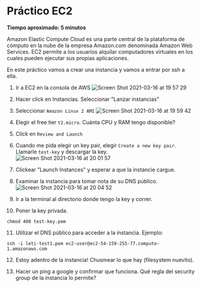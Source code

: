 # Práctico EC2

**Tiempo aproximado: 5 minutos**

Amazon Elastic Compute Cloud es una parte central de la plataforma de cómputo en la nube de la empresa Amazon.com denominada Amazon Web Services. EC2 permite a los usuarios alquilar computadores virtuales en los cuales pueden ejecutar sus propias aplicaciones.

En este práctico vamos a crear una instancia y vamos a entrar por ssh a ella.

1. Ir a EC2 en la consola de AWS
![Screen Shot 2021-03-16 at 19 57 29](https://user-images.githubusercontent.com/17788257/111391794-16290180-8694-11eb-8b98-c2818949b0e3.png)

2. Hacer click en Instancias. Seleccionar "Lanzar instancias"
3. Seleccionar `Amazon Linux 2 AMI`
![Screen Shot 2021-03-16 at 19 59 42](https://user-images.githubusercontent.com/17788257/111391880-3b1d7480-8694-11eb-833d-11c8f923bff8.png)


4. Elegir el free tier `t2.micro`. Cuánta CPU y RAM tengo disponible?
5. Click en `Review and Launch`
6. Cuando me pida elegir un key pair, elegir `Create a new key pair`. Llamarle `test-key` y descargar la key.
![Screen Shot 2021-03-16 at 20 01 57](https://user-images.githubusercontent.com/17788257/111391821-217c2d00-8694-11eb-95e2-60745e25b3af.png)

7. Clickear "Launch Instances" y esperar a que la instancie cargue.
8. Examinar la instancia para tomar nota de su DNS público.
![Screen Shot 2021-03-16 at 20 04 52](https://user-images.githubusercontent.com/17788257/111391839-280aa480-8694-11eb-8d30-53463dbb60dd.png)

9. Ir a la terminal al directorio donde tengo la key y correr.
10. Poner la key privada.
```
chmod 400 test-key.pem
```
11. Utilizar el DNS público para acceder a la instancia. Ejemplo:
```
ssh -i leti-test1.pem ec2-user@ec2-54-159-255-77.compute-1.amazonaws.com
```

12. Estoy adentro de la instancia! Chusmear lo que hay (filesystem nuevito).

13. Hacer un ping a google y confirmar que funciona. Qué regla del security group de la instancia lo permite?
